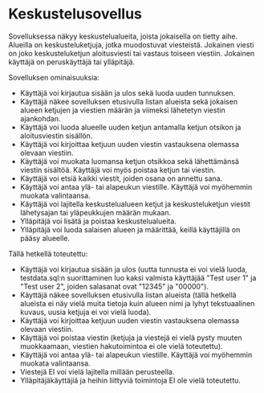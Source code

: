 # Keskustelusovellus

Sovelluksessa näkyy keskustelualueita, joista jokaisella on tietty aihe. Alueilla on keskusteluketjuja, jotka muodostuvat viesteistä. Jokainen viesti on joko keskusteluketjun aloitusviesti tai vastaus toiseen viestiin. Jokainen käyttäjä on peruskäyttäjä tai ylläpitäjä.

Sovelluksen ominaisuuksia:

* Käyttäjä voi kirjautua sisään ja ulos sekä luoda uuden tunnuksen.
* Käyttäjä näkee sovelluksen etusivulla listan alueista sekä jokaisen alueen ketjujen ja viestien määrän ja viimeksi lähetetyn viestin ajankohdan.
* Käyttäjä voi luoda alueelle uuden ketjun antamalla ketjun otsikon ja aloitusviestin sisällön.
* Käyttäjä voi kirjoittaa ketjuun uuden viestin vastauksena olemassa olevaan viestiin.
* Käyttäjä voi muokata luomansa ketjun otsikkoa sekä lähettämänsä viestin sisältöä. Käyttäjä voi myös poistaa ketjun tai viestin.
* Käyttäjä voi etsiä kaikki viestit, joiden osana on annettu sana.
* Käyttäjä voi antaa ylä- tai alapeukun viestille. Käyttäjä voi myöhemmin muokata valintaansa.
* Käyttäjä voi lajitella keskustelualueen ketjut ja keskusteluketjun viestit lähetysajan tai yläpeukkujen määrän mukaan.
* Ylläpitäjä voi lisätä ja poistaa keskustelualueita.
* Ylläpitäjä voi luoda salaisen alueen ja määrittää, keillä käyttäjillä on pääsy alueelle.

Tällä hetkellä toteutettu:

* Käyttäjä voi kirjautua sisään ja ulos (uutta tunnusta ei voi vielä luoda, testdata.sql:n suorittaminen luo kaksi valmista käyttäjää "Test user 1" ja "Test user 2", joiden salasanat ovat "12345" ja "00000").
* Käyttäjä näkee sovelluksen etusivulla listan alueista (tällä hetkellä alueista ei näy vielä muita tietoja kuin alueen nimi ja lyhyt tekstuaalinen kuvaus, uusia ketjuja ei voi vielä luoda).
* Käyttäjä voi kirjoittaa ketjuun uuden viestin vastauksena olemassa olevaan viestiin.
* Käyttäjä voi poistaa viestin (ketjuja ja viestejä ei vielä pysty muuten muokkaamaan, viestien hakutoimintoa ei ole vielä toteutettu).
* Käyttäjä voi antaa ylä- tai alapeukun viestille. Käyttäjä voi myöhemmin muokata valintaansa.
* Viestejä EI voi vielä lajitella millään perusteella.
* Ylläpitäjäkäyttäjiä ja heihin liittyviä toimintoja EI ole vielä toteutettu.
